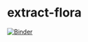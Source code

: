 # extract-flora
[![Binder](https://mybinder.org/badge_logo.svg)](https://mybinder.org/v2/gh/aculich/extract-flora/master)
